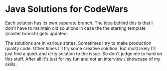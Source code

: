 Java Solutions for CodeWars
===========================

Each solution has its own separate branch.  The idea behind this is that I don't have to maintain old solutions 
in case the the starting template (master branch) gets updated.

The solutions are in various states.  Sometimes I try to make production quality code.  Other times I'll try 
some creative solution.  But most likely I'll just find a quick and dirty solution to the issue.  So don't judge 
me to hard on this stuff.  After all it's just for my fun and not an interview / showcase of my skills.